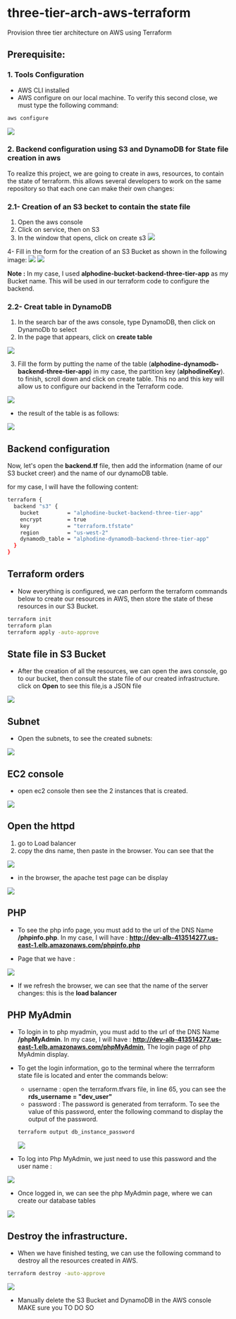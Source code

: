 # three-tier-arch-aws-terraform
Provision three tier architecture on AWS using Terraform

## Prerequisite:
### 1. Tools Configuration 
- AWS CLI installed
- AWS configure on our local machine. 
To verify this second close, we must type the following command: 
```sh
aws configure
```
![](./media/aws_configure.PNG)

### 2. Backend configuration using S3 and DynamoDB for State file creation in aws
To realize this project, we are going to create in aws, resources, to contain the state of terraform. this allows several developers to work on the same repository so that each one can make their own changes: 

### 2.1- Creation of an S3 becket to contain the state file
1. Open the aws console
2. Click on service, then on S3
3. In the window that opens, click on create s3 
![](./media/s3.PNG)

4- Fill in the form for the creation of an S3 Bucket as shown in the following image:
![](./media/bucket1.PNG) 
![](./media/bucket2.PNG)

__Note :__ In my case, I used __alphodine-bucket-backend-three-tier-app__ as my Bucket name. This will be used in our terraform code to configure the backend.

### 2.2- Creat table in DynamoDB
1. In the search bar of the aws console, type DynamoDB, then click on DynamoDb to select
2. In the page that appears, click on __create table__ 

![](./media/dynamoDB.PNG)

3. Fill the form by putting the name of the table (__alphodine-dynamodb-backend-three-tier-app__) in my case, the partition key (__alphodineKey__). to finish, scroll down and click on create table. This no and this key will allow us to configure our backend in the Terraform code.

![](./media/dynamoDB_form.PNG)

- the result of the table is as follows: 

![](./media/dynamoDB_aws.PNG)

## Backend configuration
Now, let's open the __backend.tf__ file, then add the information (name of our S3 bucket creer) and the name of our dynamoDB table. 

for my case, I will have the following content: 

```sh
terraform {
  backend "s3" {
    bucket         = "alphodine-bucket-backend-three-tier-app"
    encrypt        = true
    key            = "terraform.tfstate"
    region         = "us-west-2"
    dynamodb_table = "alphodine-dynamodb-backend-three-tier-app"
  }
}
```

 ## Terraform orders
- Now everything is configured, we can perform the terraform commands below to create our resources in AWS, then store the state of these resources in our S3 Bucket.

```sh
terraform init
terraform plan
terraform apply -auto-approve
```

## State file in S3 Bucket
- After the creation of all the resources, we can open the aws console, go to our bucket, then consult the state file of our created infrastructure. click on __Open__ to see this file,is a JSON file

![](./media/state.PNG)


## Subnet
- Open the subnets, to see the created subnets: 

![](./media/subnet.PNG)


## EC2 console
- open ec2 console then see the 2 instances that is created.

![](./media/ec2.PNG)

## Open the httpd 
1. go to Load balancer
2. copy the dns name, then paste in the browser. You can see that the 

![](./media/loadbalancer.PNG)

- in the browser, the apache test page can be display

![](./media/apache.PNG)

## PHP

- To see the php info page, you must add to the url of the DNS Name __/phpinfo.php__. In my case, I will have : 
 __http://dev-alb-413514277.us-east-1.elb.amazonaws.com/phpinfo.php__

- Page that we have : 

 ![](./media/php.PNG)

- If we refresh the browser, we can see that the name of the server changes: this is the __load balancer__

## PHP MyAdmin

- To login in to php myadmin, you must add to the url of the DNS Name __/phpMyAdmin__. In my case, I will have : 
 __http://dev-alb-413514277.us-east-1.elb.amazonaws.com/phpMyAdmin__, The login page of php MyAdmin display.

 - To get the login information, go to the terminal where the terrraform state file is located and enter the commands below: 
    - username : open the terraform.tfvars file, in line 65, you can see the __rds_username = "dev_user"__
    - password : The password is generated from terraform. To see the value of this password, enter the following command to display the output of the password.

    ```sh
    terraform output db_instance_password
    ```

    ![](./media/password.PNG)

- To log into Php MyAdmin, we just need to use this password and the user name :

![](./media/phpmyadmin.PNG)

- Once logged in, we can see the php MyAdmin page, where we can create our database tables

![](./media/result.PNG)

## Destroy the infrastructure.

- When we have finished testing, we can use the following command to destroy all the resources created in AWS.

```sh
terraform destroy -auto-approve
```

![](./media/destroy.PNG)

- Manually delete the S3 Bucket and DynamoDB in the AWS console
MAKE sure you TO DO SO